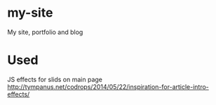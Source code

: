 my-site
=======

My site, portfolio and blog

# Used

JS effects for slids on main page
http://tympanus.net/codrops/2014/05/22/inspiration-for-article-intro-effects/
